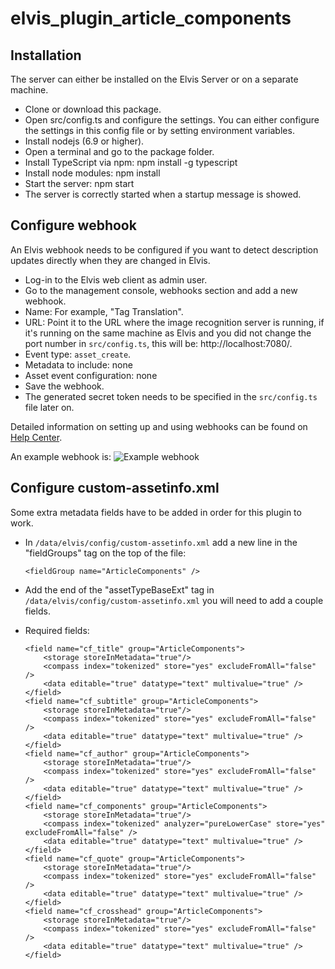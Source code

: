 # elvis_plugin_article_components

## Installation
The server can either be installed on the Elvis Server or on a separate machine.

* Clone or download this package.
* Open src/config.ts and configure the settings. You can either configure the settings in this config file or by setting environment variables.
* Install nodejs (6.9 or higher).
* Open a terminal and go to the package folder.
* Install TypeScript via npm: npm install -g typescript
* Install node modules: npm install
* Start the server: npm start
* The server is correctly started when a startup message is showed.

## Configure webhook
An Elvis webhook needs to be configured if you want to detect description updates directly when they are changed in Elvis. 

- Log-in to the Elvis web client as admin user.
- Go to the management console, webhooks section and add a new webhook.
- Name: For example, "Tag Translation".
- URL: Point it to the URL where the image recognition server is running, if it's running on the same machine as Elvis and you did not change the port number in `src/config.ts`, this will be: http://localhost:7080/.
- Event type: `asset_create`.
- Metadata to include: none
- Asset event configuration: none
- Save the webhook.
- The generated secret token needs to be specified in the `src/config.ts` file later on.

Detailed information on setting up and using webhooks can be found on [Help Center](https://helpcenter.woodwing.com/hc/en-us/articles/115001884346).

An example webhook is:
![Example webhook](https://media.discordapp.net/attachments/252530467478306816/695059316591296533/unknown.png)

## Configure custom-assetinfo.xml
Some extra metadata fields have to be added in order for this plugin to work.
- In `/data/elvis/config/custom-assetinfo.xml` add a new line in the "fieldGroups" tag on the top of the file:
  ```
  <fieldGroup name="ArticleComponents" />
  ```

- Add the end of the "assetTypeBaseExt" tag in `/data/elvis/config/custom-assetinfo.xml` you will need to add a couple fields.
- Required fields:
    ```
    <field name="cf_title" group="ArticleComponents">
        <storage storeInMetadata="true"/>
        <compass index="tokenized" store="yes" excludeFromAll="false" />
        <data editable="true" datatype="text" multivalue="true" />
    </field>
    <field name="cf_subtitle" group="ArticleComponents">
        <storage storeInMetadata="true"/>
        <compass index="tokenized" store="yes" excludeFromAll="false" />
        <data editable="true" datatype="text" multivalue="true" />
    </field>
    <field name="cf_author" group="ArticleComponents">
        <storage storeInMetadata="true"/>
        <compass index="tokenized" store="yes" excludeFromAll="false" />
        <data editable="true" datatype="text" multivalue="true" />
    </field>
    <field name="cf_components" group="ArticleComponents">
        <storage storeInMetadata="true"/>
        <compass index="tokenized" analyzer="pureLowerCase" store="yes" excludeFromAll="false" />
        <data editable="true" datatype="text" multivalue="true" />
    </field>
    <field name="cf_quote" group="ArticleComponents">
        <storage storeInMetadata="true"/>
        <compass index="tokenized" store="yes" excludeFromAll="false" />
        <data editable="true" datatype="text" multivalue="true" />
    </field>
    <field name="cf_crosshead" group="ArticleComponents">
        <storage storeInMetadata="true"/>
        <compass index="tokenized" store="yes" excludeFromAll="false" />
        <data editable="true" datatype="text" multivalue="true" />
    </field>
    ```